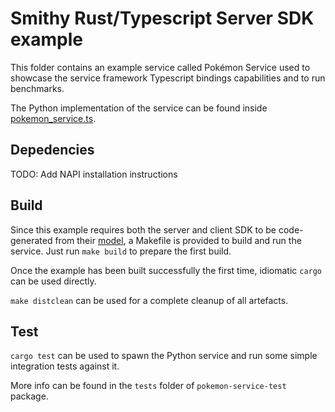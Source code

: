 # Smithy Rust/Typescript Server SDK example

This folder contains an example service called Pokémon Service used to showcase
the service framework Typescript bindings capabilities and to run benchmarks.

The Python implementation of the service can be found inside
[pokemon_service.ts](/rust-runtime/aws-smithy-http-typescript-server/examples/pokemon_service.ts).

## Depedencies

TODO: Add NAPI installation instructions

## Build

Since this example requires both the server and client SDK to be code-generated
from their [model](/codegen-server-test/model/pokemon.smithy), a Makefile is
provided to build and run the service. Just run `make build` to prepare the first
build.

Once the example has been built successfully the first time, idiomatic `cargo`
can be used directly.

`make distclean` can be used for a complete cleanup of all artefacts.

## Test

`cargo test` can be used to spawn the Python service and run some simple integration
tests against it.

More info can be found in the `tests` folder of `pokemon-service-test` package.
